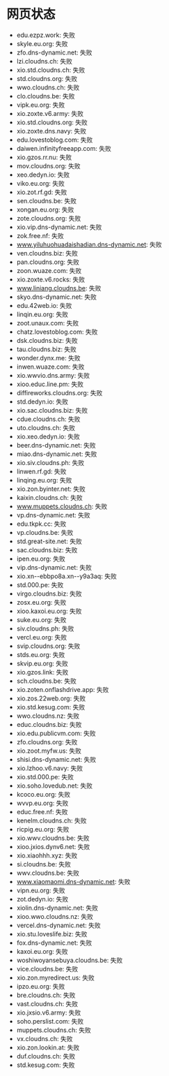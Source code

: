 # 网页状态
- edu.ezpz.work: 失败
- skyle.eu.org: 失败
- zfo.dns-dynamic.net: 失败
- lzi.cloudns.ch: 失败
- xio.std.cloudns.ch: 失败
- std.cloudns.org: 失败
- wwo.cloudns.ch: 失败
- clo.cloudns.be: 失败
- vipk.eu.org: 失败
- xio.zoxte.v6.army: 失败
- xio.std.cloudns.org: 失败
- xio.zoxte.dns.navy: 失败
- edu.lovestoblog.com: 失败
- daiwen.infinityfreeapp.com: 失败
- xio.gzos.rr.nu: 失败
- mov.cloudns.org: 失败
- xeo.dedyn.io: 失败
- viko.eu.org: 失败
- xio.zot.rf.gd: 失败
- sen.cloudns.be: 失败
- xongan.eu.org: 失败
- zote.cloudns.org: 失败
- xio.vip.dns-dynamic.net: 失败
- zok.free.nf: 失败
- www.yiluhuohuadaishadian.dns-dynamic.net: 失败
- ven.cloudns.biz: 失败
- pan.cloudns.org: 失败
- zoon.wuaze.com: 失败
- xio.zoxte.v6.rocks: 失败
- www.liniang.cloudns.be: 失败
- skyo.dns-dynamic.net: 失败
- edu.42web.io: 失败
- linqin.eu.org: 失败
- zoot.unaux.com: 失败
- chatz.lovestoblog.com: 失败
- dsk.cloudns.biz: 失败
- tau.cloudns.biz: 失败
- wonder.dynx.me: 失败
- inwen.wuaze.com: 失败
- xio.wwvio.dns.army: 失败
- xioo.educ.line.pm: 失败
- diffireworks.cloudns.org: 失败
- std.dedyn.io: 失败
- xio.sac.cloudns.biz: 失败
- cdue.cloudns.ch: 失败
- uto.cloudns.ch: 失败
- xio.xeo.dedyn.io: 失败
- beer.dns-dynamic.net: 失败
- miao.dns-dynamic.net: 失败
- xio.siv.cloudns.ph: 失败
- linwen.rf.gd: 失败
- linqing.eu.org: 失败
- xio.zon.byinter.net: 失败
- kaixin.cloudns.ch: 失败
- www.muppets.cloudns.ch: 失败
- vp.dns-dynamic.net: 失败
- edu.tkpk.cc: 失败
- vp.cloudns.be: 失败
- std.great-site.net: 失败
- sac.cloudns.biz: 失败
- ipen.eu.org: 失败
- vip.dns-dynamic.net: 失败
- xio.xn--ebbpo8a.xn--y9a3aq: 失败
- std.000.pe: 失败
- virgo.cloudns.biz: 失败
- zosx.eu.org: 失败
- xioo.kaxoi.eu.org: 失败
- suke.eu.org: 失败
- siv.cloudns.ph: 失败
- vercl.eu.org: 失败
- svip.cloudns.org: 失败
- stds.eu.org: 失败
- skvip.eu.org: 失败
- xio.gzos.link: 失败
- sch.cloudns.be: 失败
- xio.zoten.onflashdrive.app: 失败
- xio.zos.22web.org: 失败
- xio.std.kesug.com: 失败
- wwo.cloudns.nz: 失败
- educ.cloudns.biz: 失败
- xio.edu.publicvm.com: 失败
- zfo.cloudns.org: 失败
- xio.zoot.myfw.us: 失败
- shisi.dns-dynamic.net: 失败
- xio.lzhoo.v6.navy: 失败
- xio.std.000.pe: 失败
- xio.soho.lovedub.net: 失败
- kcoco.eu.org: 失败
- wvvp.eu.org: 失败
- educ.free.nf: 失败
- kenelm.cloudns.ch: 失败
- ricpig.eu.org: 失败
- xio.wwv.cloudns.be: 失败
- xioo.jxios.dynv6.net: 失败
- xio.xiaohhh.xyz: 失败
- si.cloudns.be: 失败
- wwv.cloudns.be: 失败
- www.xiaomaomi.dns-dynamic.net: 失败
- vipn.eu.org: 失败
- zot.dedyn.io: 失败
- xiolin.dns-dynamic.net: 失败
- xioo.wwo.cloudns.nz: 失败
- vercel.dns-dynamic.net: 失败
- xio.stu.loveslife.biz: 失败
- fox.dns-dynamic.net: 失败
- kaxoi.eu.org: 失败
- woshiwoyansebuya.cloudns.be: 失败
- vice.cloudns.be: 失败
- xio.zon.myredirect.us: 失败
- ipzo.eu.org: 失败
- bre.cloudns.ch: 失败
- vast.cloudns.ch: 失败
- xio.jxsio.v6.army: 失败
- soho.perslist.com: 失败
- muppets.cloudns.ch: 失败
- vx.cloudns.ch: 失败
- xio.zon.lookin.at: 失败
- duf.cloudns.ch: 失败
- std.kesug.com: 失败
